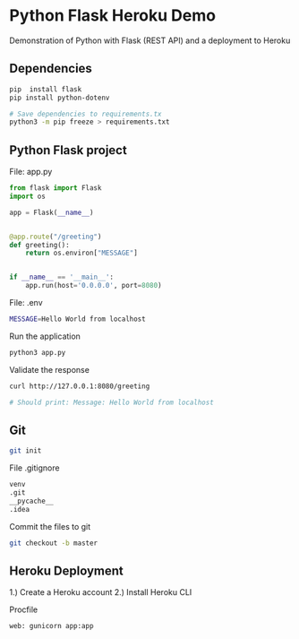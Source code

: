 # Python Flask Heroku Demo

Demonstration of Python with Flask (REST API) and a deployment to Heroku

## Dependencies

```bash
pip  install flask
pip install python-dotenv

# Save dependencies to requirements.tx
python3 -m pip freeze > requirements.txt
```

## Python Flask project

File: app.py
```python
from flask import Flask
import os

app = Flask(__name__)


@app.route("/greeting")
def greeting():
    return os.environ["MESSAGE"]


if __name__ == '__main__':
    app.run(host='0.0.0.0', port=8080)
```

File: .env
```bash
MESSAGE=Hello World from localhost
```

Run the application
```bash
python3 app.py
```

Validate the response
```bash
curl http://127.0.0.1:8080/greeting

# Should print: Message: Hello World from localhost
```

## Git

```bash
git init
```

File .gitignore
```bash
venv
.git
__pycache__
.idea
```

Commit the files to git

```bash
git checkout -b master
```

## Heroku Deployment

1.) Create a Heroku account
2.) Install Heroku CLI

Procfile
```bash
web: gunicorn app:app
```